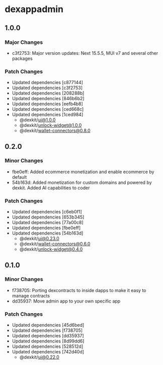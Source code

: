 # dexappadmin

## 1.0.0

### Major Changes

- c3f2753: Major version updates: Next 15.5.5, MUI v7 and several other packages

### Patch Changes

- Updated dependencies [c877144]
- Updated dependencies [c3f2753]
- Updated dependencies [208288b]
- Updated dependencies [846b6b2]
- Updated dependencies [eefb4b8]
- Updated dependencies [ced668c]
- Updated dependencies [1ced984]
  - @dexkit/ui@1.0.0
  - @dexkit/unlock-widget@1.0.0
  - @dexkit/wallet-connectors@0.8.0

## 0.2.0

### Minor Changes

- fbe0eff: Added ecommerce monetization and enable ecommerce by default
- 54b163d: Added monetization for custom domains and powered by dexkit. Added AI capabilities to coder

### Patch Changes

- Updated dependencies [c6eb0f1]
- Updated dependencies [653b345]
- Updated dependencies [77a00c8]
- Updated dependencies [fbe0eff]
- Updated dependencies [54b163d]
  - @dexkit/ui@0.23.0
  - @dexkit/wallet-connectors@0.6.0
  - @dexkit/unlock-widget@0.4.0

## 0.1.0

### Minor Changes

- f738705: Porting dexcontracts to inside dapps to make it easy to manage contracts
- dd35937: Move admin app to your own specific app

### Patch Changes

- Updated dependencies [45d6bed]
- Updated dependencies [f738705]
- Updated dependencies [dd35937]
- Updated dependencies [8d99dd6]
- Updated dependencies [528512d]
- Updated dependencies [742d40d]
  - @dexkit/ui@0.22.0
